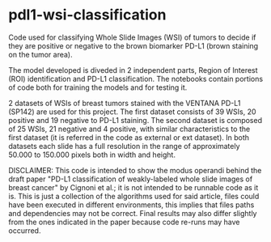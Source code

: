 # pdl1-wsi-classification
Code used for classifying Whole Slide Images (WSI) of tumors to decide if they are positive or negative to the brown biomarker PD-L1 (brown staining on the tumor area). 

The model developed is diveded in 2 independent parts, Region of Interest (ROI) identification and PD-L1 classification. The notebooks contain portions of code both for training the models and for testing it.

2 datasets of WSIs of breast tumors stained with the VENTANA PD-L1 (SP142)  are used for this project. The first dataset consists of 39 WSIs, 20 positive and 19 negative to PD-L1 staining.
The second dataset is composed of 25 WSIs, 21 negative and 4 positive, with similar characteristics to the first dataset (it is referred in the code as external or ext dataset). 
In both datasets each slide has a full resolution in the range of approximately 50.000 to 150.000 pixels both in width and height.


DISCLAIMER:
This code is intended to show the modus operandi behind the draft paper "PD-L1 classification of weakly-labeled whole slide
images of breast cancer" by Cignoni et al.; it is not intended to be runnable code as it is. 
This is just a collection of the algorithms used for said article, files could have been executed in different environments, this implies that files paths and dependencies may not be correct. Final results may also differ slightly from the ones indicated in the paper because code re-runs may have occurred.

